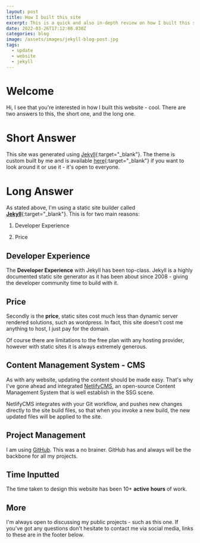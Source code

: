 ```yaml
---
layout: post
title: How I built this site
excerpt: This is a quick and also in-depth review on how I built this site.
date: 2022-03-26T17:12:08.830Z
categories: blog
image: /assets/images/jekyll-blog-post.jpg
tags:
  - update
  - website
  - jekyll
---
```

# Welcome

Hi, I see that you're interested in how I built this website - cool. There are two answers to this, the short one, and the long one.

# Short Answer

This site was generated using [Jekyll](https://www.jekyllrb.com){:target="_blank"}. The theme is custom built by me and is available [here](https://github.com/eoinparkinson/portfolio-site){:target="_blank"} if you want to look around it or use it - it's open to everyone.

# Long Answer

As stated above, I'm using a static site builder called **[Jekyll](https://www.jekyllrb.com)**{:target="_blank"}. This is for two main reasons:

1. Developer Experience

2. Price

## Developer Experience

The **Developer Experience** with Jekyll has been top-class. Jekyll is a highly documented static site generator as it has been about since 2008 - giving the developer community time to build with it.

## Price

Secondly is the **price**, static sites cost much less than dynamic server rendered solutions, such as wordpress. In fact, this site doesn't cost me anything to host, I just pay for the domain.

Of course there are limitations to the free plan with any hosting provider, however with static sites it is always extremely generous.

## Content Management System - CMS

As with any website, updating the content should be made easy. That's why I've gone ahead and integrated [NetlifyCMS](https://www.netlifycms.org/), an open-source Content Management System that is well establish in the SSG scene.

NetlifyCMS integrates with your Git workflow, and pushes new changes directly to the site build files, so that when you invoke a new build, the new updated files will be applied to the site.

## Project Management

I am using [GitHub](https://www.github.com). This was a no brainer. GitHub has and always will be the backbone for all my projects.

## Time Inputted

The time taken to design this website has been 10+ **active** **hours** of work. 

## More

I'm always open to discussing my public projects - such as this one. If you've got any questions don't hesitate to contact me via social media, links to these are in the footer below.